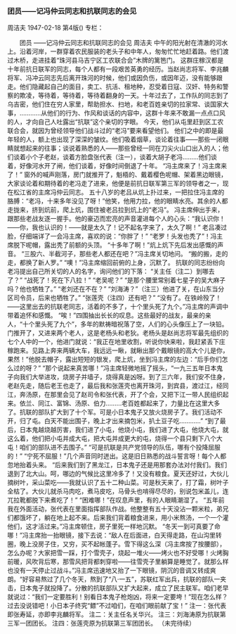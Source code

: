 ### 团员——记冯仲云同志和抗联同志的会见
周洁夫
1947-02-18
第4版()
专栏：

　　团员
    ——记冯仲云同志和抗联同志的会见
    周洁夫
    中午的阳光射在清澈的河水上。沿着河岸，一群穿着农民服装的老头子和中年人，匆匆忙忙地赶着路。他们渡过木桥，走进挂着“珠河县马吉宁区工农联合会”木牌的篱笆门。
    这群庄稼汉都是十年前抗日联军的同志，每个人都有一段艰苦英勇的经历。当赵尚志将军、李兆麟将军、冯冲云同志先后离开珠河的时候，他们或因负伤，或因年迈，没有能够跟走。他们隐藏起自己的面目，卖工、抗活、租地种，忍受着日寇、汉奸、特务和警察的欺凌，等待着，等待着，等待着翻身的一天。十年过去了，工作队的同志到了乌吉密，他们住在穷人家里，帮助担水、扫地，和老百姓亲切的拉家常、谈国家大事，…………从他们的行为、作风和谈话的内容中，这群十年来不敢漏一点点口风的人，才向自己人吐露出“抗联”这个亲切的字眼。
    今天，他们从屯里赶到区工农联合会，就因为曾经领导他们战斗过的“老冯”要来看望他们。
    他们之中的即是最年轻的人，额上也出现了深深的皱纹。他们吸着烟草，谈论着往事——那些一闭眼睛就想起来的往事；谈说着熟悉的人——那些曾经一同在刀尖火山口出入的人；他们谈着小个子老赵，谈着方脸盘张代表（注一），谈着大胡子老冯………他们谈着，好像河水开了闸，他们谈着，好像时间倒退了十年。
    “冯主席来了！冯主席来了！”
    窗外的喊声刚落，房门就推开了，魁梧的、戴着樱色呢帽、架着黑边眼镜，大家谈论着和期待着的老冯走了进来，他便是前抗日联军第三军的领导者之一，现在松江省的主席冯仲云同志。
    五十八岁的老吕从炕上扑过来，一把拉住冯主席的胳膊：“老冯，十来多年没见了呀！”他笑，他用力拉，他的眼睛水亮。其余的人都走拢来，挤到炕前，爬上炕，围住被老吕拉到炕上的“老冯”。
    冯主席伸出手来，跟那些老战友逐一握手。他的豪迈而宏亮的声音灌进每个人的心头：“我认识你！——你，我也认识的！——就是太久了！记不起名字来了，太久了啊！”
    老吕凑过脸，仔细端详了一会冯主席，喜欢的说：“你胖了！”
    “老罗！头发也秃了”！冯主席脱下呢帽，露出秃了前额的头顶。
    “十多年了啊！”炕上炕下先后发出感慨的声音。
    “三股六、半截河子，那些老人都还在吧？”冯主席关切地问。
    “搬的搬，走的走，都换了新人罗。”
    “噢！”冯主席缩回前俯的上身，沉默了。
    抗联的同志纷纷向老冯提出自己所关切的人的名字，询问他们的下落：
    “关主任（注二）到哪去了？”
    “战死了！死在下八拉！”
    “老吴呢？”
    “是那个腰里常别着七星子的吴大麻子吗？他也牺牲了。”
    “老刘还在不在？”
    “刘海涛？”（注三）他进了关，在山东当分区司令员，后来也牺牲了。”
    “张莲壳（注四）还有吧？”
    “没有了。在铁岭殁了！——这里出去的抗联老同志，活着的不多了，十个里头死了九个。”冯主席的声调中带着追怀和感慨。
    “唉！”四围抽出长长的叹息。这些最好的战友，最亲的亲人，“十个里头死了九个”，多年的默祷暗祝落了空，人们的心头像压上了一块铅。
    门推开了，又进来两个老人，这是老杨头和老狄。老杨头是赵尚志将军最先组织的七个人中的一个，他进门就说：“我正在地里收割，听说你快来啦，我赶紧丢下庄稼跑来。见路上奔来两辆大车，我远远一瞅，就瞅出那个戴眼镜的高大个儿是你，果然！”他脱去帽子，露出短短的银发，爬上炕，坐到冯主席的左边：“后手你们怎么过的呀？”
    “那个说起来真苦哪！”冯主席轻微地摇了摇头，“一九三五年日本鬼子向我们大举进攻，烧房子并墙子，烧得真是凶呀。到了三六年，我们安不住身，老赵先走，随后老王也走了，最后我和张莲壳也离开珠河，到宾县，渡过江，经同江，奔汤原，在那里会见了赵司令和张代表，开了个会，又把下江一带人民组织起来。依兰、同江、富锦、汤原、伯力………老百姓都起来了，力量比在这里大多了。抗联的部队扩大到了十个军。可是小日本鬼子又放火烧房子了。我们活动不开，归了屯。白天不能出围子，晚上才出来摘包米，扒土豆子吃…………”
    “到了最后，日本鬼越烧越厉害，我们进了小屯，他烧小屯，我们进了大屯，他烧大屯，就这么着，他们把小屯并成大屯，把大屯并成更大的屯，烧得一个县只剩下八个大屯！咱们的部队进不去围子。”
    “可是抗联是共产党领导的队伍，哪有个投降屈服的！”
    “宁死不屈服！”几个声音同时迸出。这是旧日熟悉的战斗誓言呀！每个人都忽地抬着头来。
    “后来我们到了黑龙江，日本鬼子还是用那套办法对付我们。我们退到了北大山。呵，哪边的气候比这里冷多了！又没有粮食。夏天还好过，大伙儿摘树叶，采山菜吃——我就认识了五十二种山菜。可是秋天来了，打了霜，树叶子全枯了。大伙儿就杀马肉吃，煮马皮吃，马骨头也啃得尽尽的，别说包米盖儿，连兀拉靴都脱下来煮吃了！”
    “困难哪！”在叹息声里，有的人眼睛潮湿了。
    “五年前我在外面活动，张代表在里面指挥部队作战。他整整有五十天没沾一颗米粒，弟兄们都饿坏了，躺在地上起不来。后来我们背着粮食进来，用小米熬汤，一个一个灌他们，这才活过来。”冯主席顿住，房子里死一样地沉默。
    “冬天一到可真要了命哪！”冯主席抬一抬眼镜，接下去说：“敌人在后面进，白天得走路，在山沟里转圈，晚上没房子住，又穷，买不起帐蓬子。雪下得这么深（冯主席按了按腰部），怎么办呢？大家把雪一踩，打个雪壳子，烧起一堆火——烤火也不好受哪！火烤胸前暖，风吹背后寒，那雪风把背都刺穿啦——往雪壳子里躺算是睡觉了。就那么样也没有一天停止过战斗。”冯主席迅速地又抬了一下眼镜，阴沉的音调又转成爽朗。“好容易熬过了几个冬天，熬到了“八·一五”，苏联红军出兵，抗联的部队一夹击，日本鬼子就投降了。分散的抗联部队又扩大起来，成立了民主联军。咱们老早就说过：“我们一定要胜利！别看日本鬼子枪炮凶，将来一定要垮！”现在怎么样？过去没说错吧！小日本子终究“鳔”不过咱们，在咱们眼前献了宝！”
    注一：张代表即张寿延，亦即李兆麟将军。
    注二：关主任名关华兴。
    注三：刘海涛原为抗联第三军一团团长。
    注四：张莲壳原为抗联第三军团团长。
        （未完待续）
